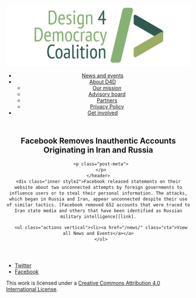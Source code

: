 <!DOCTYPE html>
<html lang="en_US"><head>
  <meta charset="utf-8">
  <meta http-equiv="X-UA-Compatible" content="IE=edge">
  <meta name="viewport" content="width=device-width, initial-scale=1">
  <link rel="apple-touch-icon" sizes="180x180" href="/assets/favicon/apple-touch-icon.png">
  <link rel="icon" type="image/png" sizes="32x32" href="/assets/favicon/favicon-32x32.png">
  <link rel="icon" type="image/png" sizes="16x16" href="/assets/favicon/favicon-16x16.png">
  <link rel="manifest" href="/site.webmanifest">
  <link rel="mask-icon" href="/assets/favicon/safari-pinned-tab.svg" color="#5bbad5">
  <meta name="msapplication-TileColor" content="#00aba9">
  <meta name="theme-color" content="#ffffff">

  
  <!-- Begin Jekyll SEO tag v2.4.0 -->
<title>Facebook Removes Inauthentic Accounts Originating in Iran and Russia | D4D Coalition</title>
<meta name="generator" content="Jekyll v3.7.3" />
<meta property="og:title" content="Facebook Removes Inauthentic Accounts Originating in Iran and Russia" />
<meta property="og:locale" content="en_US" />
<meta name="description" content="Facebook released statements on their website about two unconnected attempts by foreign governments to influence users or to steal their personal information. The attacks, which began in Russia and Iran, appear unconnected despite their use of similar tactics. Facebook removed 652 accounts that were traced to Iran state media and others that have been identified as Russian military intelligence." />
<meta property="og:description" content="Facebook released statements on their website about two unconnected attempts by foreign governments to influence users or to steal their personal information. The attacks, which began in Russia and Iran, appear unconnected despite their use of similar tactics. Facebook removed 652 accounts that were traced to Iran state media and others that have been identified as Russian military intelligence." />
<link rel="canonical" href="https://d4dcoalition.org/news/Facebook-Removes-Inauthentic-Accounts-Originating-in-Iran-and-Russia.html" />
<meta property="og:url" content="https://d4dcoalition.org/news/Facebook-Removes-Inauthentic-Accounts-Originating-in-Iran-and-Russia.html" />
<meta property="og:site_name" content="D4D Coalition" />
<meta property="og:type" content="article" />
<meta property="article:published_time" content="2018-08-21T00:00:00-04:00" />
<meta name="twitter:card" content="summary" />
<meta name="twitter:site" content="@design4dem" />
<meta name="google-site-verification" content="" />
<script type="application/ld+json">
{"description":"Facebook released statements on their website about two unconnected attempts by foreign governments to influence users or to steal their personal information. The attacks, which began in Russia and Iran, appear unconnected despite their use of similar tactics. Facebook removed 652 accounts that were traced to Iran state media and others that have been identified as Russian military intelligence.","@type":"BlogPosting","url":"https://d4dcoalition.org/news/Facebook-Removes-Inauthentic-Accounts-Originating-in-Iran-and-Russia.html","publisher":{"@type":"Organization","logo":{"@type":"ImageObject","url":"https://d4dcoalition.org/assets/img/logos/d4d-logo.png"}},"headline":"Facebook Removes Inauthentic Accounts Originating in Iran and Russia","dateModified":"2018-08-21T00:00:00-04:00","datePublished":"2018-08-21T00:00:00-04:00","mainEntityOfPage":{"@type":"WebPage","@id":"https://d4dcoalition.org/news/Facebook-Removes-Inauthentic-Accounts-Originating-in-Iran-and-Russia.html"},"@context":"http://schema.org"}</script>
<!-- End Jekyll SEO tag -->

  <link rel="stylesheet" href="/tarteaucitron/css/tarteaucitron.css">
  <link rel="stylesheet" href="/assets/main.css">

  <link type="application/atom+xml" rel="alternate" href="https://d4dcoalition.org/feed.xml" title="D4D Coalition" />

</head>
<body>
  <!-- Wrapper -->
  <div id="wrapper"><header class="" role="banner" id="header">
    <!-- Logo -->
    <div class="logo">
      <a class="site-title" rel="author" href="/"><img src="/assets/img/d4d-logo.png" alt="D4D Coalition" /></a>
    </div><!-- to do: figure out how to manage dropdown -->
      <!-- Nav -->
      <nav id="nav"><ul><li class="current">
            <a class="page-link" href="/news/">
              News and events
            </a></li><li class="">
            <a class="page-link icon fa-angle-down" href="/areas-focus/">
              About D4D
            </a><ul><li>
                  <a href="/areas-focus/">
                    Our mission
                  </a>
              </li><li>
                  <a href="/advisory-board/">
                    Advisory board
                  </a>
              </li><li>
                  <a href="/tech-supporting-partners/">
                    Partners
                  </a>
              </li><li>
                  <a href="/privacy-policy.html">
                    Privacy Policy
                  </a>
              </li></ul></li><li class="">
            <a class="page-link" href="/join-us/">
              Get involved
            </a></li></ul></nav></header>
<section class="main alt event" aria-label="Content">
    <header>
      <h2 class="post-title">Facebook Removes Inauthentic Accounts Originating in Iran and Russia</h2>
      

      <p class="post-meta">
      </p>
    </header>
    <div class="inner style2">Facebook released statements on their website about two unconnected attempts by foreign governments to influence users or to steal their personal information. The attacks, which began in Russia and Iran, appear unconnected despite their use of similar tactics. [Facebook removed 652 accounts that were traced to Iran state media and others that have been identified as Russian military intelligence][link].

[link]: https://newsroom.fb.com/news/2018/08/more-coordinated-inauthentic-behavior/


      <ul class="actions vertical"><li><a href="/news/" class="cta">View all News and Events</a></a>
      </ul>
  </div>
</section>
<footer id="footer" class="accent3">
  <ul class="icons">
    <li><a href="https://twitter.com/design4dem" class="icon alt fa-twitter"><span class="label">Twitter</span></a></li>
    <li><a href="https://www.facebook.com/Design4Democracy" class="icon alt fa-facebook"><span class="label">Facebook</span></a></li>
    <!--li><a href="#" class="icon alt fa-instagram"><span class="label">Instagram</span></a></li>
    <li><a href="#" class="icon alt fa-github"><span class="label">GitHub</span></a></li>
    <li><a href="#" class="icon alt fa-phone"><span class="label">Phone</span></a></li>
    <li><a href="#" class="icon alt fa-envelope-o"><span class="label">Email</span></a></li-->
  </ul>
  <p class="copyright">This work is licensed under a <a rel="license" href="http://creativecommons.org/licenses/by/4.0/">Creative Commons Attribution 4.0 International License</a>.</p>
</footer>
</div><!-- /wrapper -->
  <!-- Scripts -->
    <script src="/assets/js/scripts.min.js"></script><script src="/tarteaucitron/tarteaucitron.js"></script>
    <script type="text/javascript">
    (function($) {
      $(document).ready(function(){
        tarteaucitron.init({
          "hashtag": "#tarteaucitron", /* Automatically open the panel with the hashtag */
          "highPrivacy": false, /* disabling the auto consent feature on navigation? */
          "orientation": "top", /* the big banner should be on 'top' or 'bottom'? */
          "adblocker": false, /* Display a message if an adblocker is detected */
          "showAlertSmall": true, /* show the small banner on bottom right? */
          "cookieslist": true, /* Display the list of cookies installed ? */
          "removeCredit": false, /* remove the credit link? */
          //"cookieDomain": ".example.com" /* Domain name on which the cookie for the subdomains will be placed */
        });
      });
    })(jQuery);
    </script><script type="text/javascript">
  tarteaucitron.user.analyticsUa = 'UA-120811815-1';
  tarteaucitron.user.analyticsMore = function () { /* add here your optionnal ga.push() */ };
  (tarteaucitron.job = tarteaucitron.job || []).push('analytics');
</script></body>

</html>
